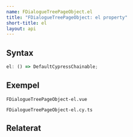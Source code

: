```yaml
---
name: FDialogueTreePageObject.el
title: "FDialogueTreePageObject: el property"
short-title: el
layout: api
---
```


## Syntax

```ts nocompile nolint
el: () => DefaultCypressChainable;
```

## Exempel

```import static
FDialogueTreePageObject-el.vue
```

```import
FDialogueTreePageObject-el.cy.ts
```

## Relaterat
